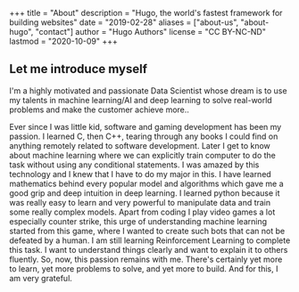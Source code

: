 +++
title = "About"
description = "Hugo, the world's fastest framework for building websites"
date = "2019-02-28"
aliases = ["about-us", "about-hugo", "contact"]
author = "Hugo Authors"
license = "CC BY-NC-ND"
lastmod = "2020-10-09"
+++

## Let me introduce myself

I'm a highly motivated and passionate Data Scientist whose dream is to use my talents in machine learning/AI and deep learning to solve real-world problems and make the customer achieve more..

Ever since I was little kid, software and gaming development has been my passion. I learned C, then C++, tearing through any books I could find on anything remotely related to software development. Later I get to know about machine learning where we can explicitly train computer to do the task without using any conditional statements. I was amazed by this technology and I knew that I have to do my major in this. I have learned mathematics behind every popular model and algorithms which gave me a good grip and deep intuition in deep learning. I learned python because it was really easy to learn and very powerful to manipulate data and train some really complex models. Apart from coding I play video games a lot especially counter strike, this urge of understanding machine learning started from this game, where I wanted to create such bots that can not be defeated by a human. I am still learning Reinforcement Learning to complete this task. I want to understand things clearly and want to explain it to others fluently. So, now, this passion remains with me. There's certainly yet more to learn, yet more problems to solve, and yet more to build. And for this, I am very grateful. 


<!-- Hugo makes use of a variety of open source projects including:

* https://github.com/yuin/goldmark
* https://github.com/alecthomas/chroma
* https://github.com/muesli/smartcrop
* https://github.com/spf13/cobra
* https://github.com/spf13/viper

Hugo is ideal for blogs, corporate websites, creative portfolios, online magazines, single page applications or even a website with thousands of pages.

Hugo is for people who want to hand code their own website without worrying about setting up complicated runtimes, dependencies and databases.

Websites built with Hugo are extremelly fast, secure and can be deployed anywhere including, AWS, GitHub Pages, Heroku, Netlify and any other hosting provider.

Learn more and contribute on [GitHub](https://github.com/gohugoio). -->
